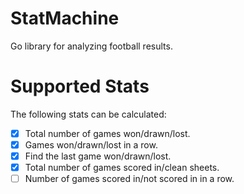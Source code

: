 StatMachine
===========

Go library for analyzing football results.

# Supported Stats #

The following stats can be calculated:

- [x] Total number of games won/drawn/lost.
- [x] Games won/drawn/lost in a row.
- [x] Find the last game won/drawn/lost.
- [X] Total number of games scored in/clean sheets.
- [ ] Number of games scored in/not scored in in a row.